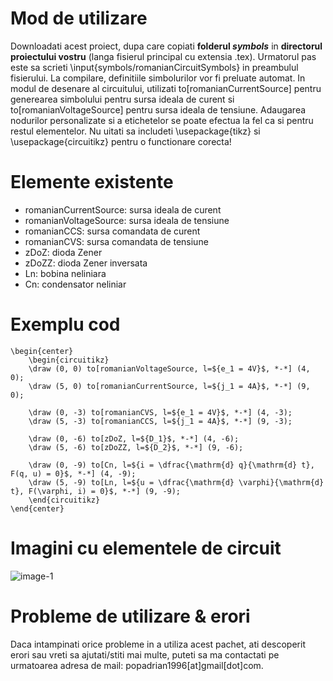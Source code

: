 # Mod de utilizare
Downloadati acest proiect, dupa care copiati **folderul _symbols_** in **directorul proiectului vostru** (langa fisierul principal cu extensia .tex). Urmatorul pas este sa scrieti \input{symbols/romanianCircuitSymbols} in preambulul fisierului. La compilare, definitiile simbolurilor vor fi preluate automat. In modul de desenare al circuitului, utilizati to[romanianCurrentSource] pentru generearea simbolului pentru sursa ideala de curent si to[romanianVoltageSource] pentru sursa ideala de tensiune. Adaugarea nodurilor personalizate si a etichetelor se poate efectua la fel ca si pentru restul elementelor. Nu uitati sa includeti \usepackage{tikz} si \usepackage{circuitikz} pentru o functionare corecta!

# Elemente existente
- romanianCurrentSource: sursa ideala de curent
- romanianVoltageSource: sursa ideala de tensiune
- romanianCCS: sursa comandata de curent
- romanianCVS: sursa comandata de tensiune
- zDoZ: dioda Zener
- zDoZZ: dioda Zener inversata
- Ln: bobina neliniara
- Cn: condensator neliniar

# Exemplu cod
    \begin{center}
        \begin{circuitikz} 
        \draw (0, 0) to[romanianVoltageSource, l=${e_1 = 4V}$, *-*] (4, 0);
        \draw (5, 0) to[romanianCurrentSource, l=${j_1 = 4A}$, *-*] (9, 0);
        
        \draw (0, -3) to[romanianCVS, l=${e_1 = 4V}$, *-*] (4, -3);
        \draw (5, -3) to[romanianCCS, l=${j_1 = 4A}$, *-*] (9, -3);
        
        \draw (0, -6) to[zDoZ, l=${D_1}$, *-*] (4, -6);
        \draw (5, -6) to[zDoZZ, l=${D_2}$, *-*] (9, -6);
        
        \draw (0, -9) to[Cn, l=${i = \dfrac{\mathrm{d} q}{\mathrm{d} t}, F(q, u) = 0}$, *-*] (4, -9);
        \draw (5, -9) to[Ln, l=${u = \dfrac{\mathrm{d} \varphi}{\mathrm{d} t}, F(\varphi, i) = 0}$, *-*] (9, -9);
        \end{circuitikz}
    \end{center}

# Imagini cu elementele de circuit
![image-1](http://i.imgur.com/KIOllGq.png)


# Probleme de utilizare & erori
Daca intampinati orice probleme in a utiliza acest pachet, ati descoperit erori sau vreti sa ajutati/stiti mai multe, puteti sa ma contactati pe urmatoarea adresa de mail: popadrian1996[at]gmail[dot]com.
